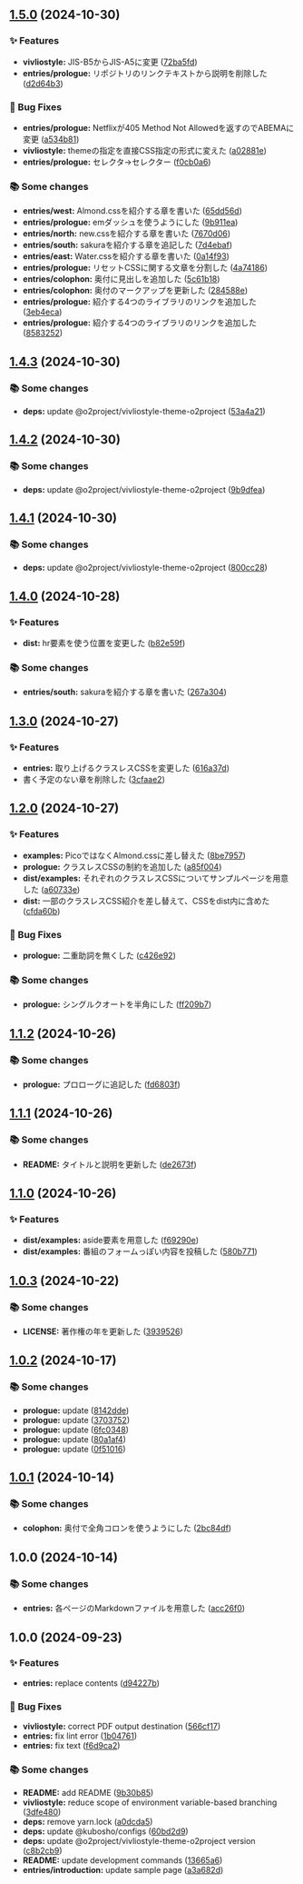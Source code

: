 ## [1.5.0](https://github.com/o2project/tbf17/compare/v1.4.3...v1.5.0) (2024-10-30)

### ✨ Features

* **vivliostyle:** JIS-B5からJIS-A5に変更 ([72ba5fd](https://github.com/o2project/tbf17/commit/72ba5fd51340268ef386eeff870bacddd5a121a4))
* **entries/prologue:** リポジトリのリンクテキストから説明を削除した ([d2d64b3](https://github.com/o2project/tbf17/commit/d2d64b33eb01ca7b6dfb5c8dd48e65cba9b37098))

### 🐛 Bug Fixes

* **entries/prologue:** Netflixが405 Method Not Allowedを返すのでABEMAに変更 ([a534b81](https://github.com/o2project/tbf17/commit/a534b81390a45102a5556b2f5524565071c257cd))
* **vivliostyle:** themeの指定を直接CSS指定の形式に変えた ([a02881e](https://github.com/o2project/tbf17/commit/a02881e6bbf21e8a9e438ca2019eabd953d85425))
* **entries/prologue:** セレクタ→セレクター ([f0cb0a6](https://github.com/o2project/tbf17/commit/f0cb0a603d69eb069dd28456f1651b7d822fd93d))

### 📚 Some changes

* **entries/west:** Almond.cssを紹介する章を書いた ([65dd56d](https://github.com/o2project/tbf17/commit/65dd56d645ce0d2bab07442191530b6e70e51058))
* **entries/prologue:** emダッシュを使うようにした ([9b911ea](https://github.com/o2project/tbf17/commit/9b911ea095684fc9887536f766eea620f7bb7e60))
* **entries/north:** new.cssを紹介する章を書いた ([7670d06](https://github.com/o2project/tbf17/commit/7670d067453330d3eb0472eff710cf0afdb3cc01))
* **entries/south:** sakuraを紹介する章を追記した ([7d4ebaf](https://github.com/o2project/tbf17/commit/7d4ebaf4904e73cfa95c3fa6526ac4d800a22956))
* **entries/east:** Water.cssを紹介する章を書いた ([0a14f93](https://github.com/o2project/tbf17/commit/0a14f933bffbf51539f749ea6a274e9169bf501a))
* **entries/prologue:** リセットCSSに関する文章を分割した ([4a74186](https://github.com/o2project/tbf17/commit/4a741866e9b9f80f7322b7cb60d0058cb479a775))
* **entries/colophon:** 奥付に見出しを追加した ([5c61b18](https://github.com/o2project/tbf17/commit/5c61b18db8133ab8f90358c292c405f5b4076a0a))
* **entries/colophon:** 奥付のマークアップを更新した ([284588e](https://github.com/o2project/tbf17/commit/284588e5f82e89ba6fa2cd8b36d8cc27a5e02d5e))
* **entries/prologue:** 紹介する4つのライブラリのリンクを追加した ([3eb4eca](https://github.com/o2project/tbf17/commit/3eb4ecaa1dfd72d463e04fcdc9e3b379b454cfb8))
* **entries/prologue:** 紹介する4つのライブラリのリンクを追加した ([8583252](https://github.com/o2project/tbf17/commit/8583252133d7848155698b0108b00ef1c1c57b1f))

## [1.4.3](https://github.com/o2project/tbf17/compare/v1.4.2...v1.4.3) (2024-10-30)

### 📚 Some changes

* **deps:** update @o2project/vivliostyle-theme-o2project ([53a4a21](https://github.com/o2project/tbf17/commit/53a4a2104eced2b067b4043ab0537d5c83864c01))

## [1.4.2](https://github.com/o2project/tbf17/compare/v1.4.1...v1.4.2) (2024-10-30)

### 📚 Some changes

* **deps:** update @o2project/vivliostyle-theme-o2project ([9b9dfea](https://github.com/o2project/tbf17/commit/9b9dfea26c64c79ad09fcea0c098c04f02b3aad4))

## [1.4.1](https://github.com/o2project/tbf17/compare/v1.4.0...v1.4.1) (2024-10-30)

### 📚 Some changes

* **deps:** update @o2project/vivliostyle-theme-o2project ([800cc28](https://github.com/o2project/tbf17/commit/800cc28b5e1bb856380d92ce003d0bf32b5fe9bc))

## [1.4.0](https://github.com/o2project/tbf17/compare/v1.3.0...v1.4.0) (2024-10-28)

### ✨ Features

* **dist:** hr要素を使う位置を変更した ([b82e59f](https://github.com/o2project/tbf17/commit/b82e59fc0fdf093ef2f21820d0c06274a146919e))

### 📚 Some changes

* **entries/south:** sakuraを紹介する章を書いた ([267a304](https://github.com/o2project/tbf17/commit/267a30494d3cbb1b22e909a48247a60cbc969431))

## [1.3.0](https://github.com/o2project/tbf17/compare/v1.2.0...v1.3.0) (2024-10-27)

### ✨ Features

* **entries:** 取り上げるクラスレスCSSを変更した ([616a37d](https://github.com/o2project/tbf17/commit/616a37d5e19ee516b3c0211dfbdb913489864810))
* 書く予定のない章を削除した ([3cfaae2](https://github.com/o2project/tbf17/commit/3cfaae2596aa089f660ef7317972ccb1c7f8a080))

## [1.2.0](https://github.com/o2project/tbf17/compare/v1.1.2...v1.2.0) (2024-10-27)

### ✨ Features

* **examples:** PicoではなくAlmond.cssに差し替えた ([8be7957](https://github.com/o2project/tbf17/commit/8be79575727d3086007d5c4a329ff89cd49e2f56))
* **prologue:** クラスレスCSSの制約を追加した ([a85f004](https://github.com/o2project/tbf17/commit/a85f004904b250f56a16558208bcb6a796c543d7))
* **dist/examples:** それぞれのクラスレスCSSについてサンプルページを用意した ([a60733e](https://github.com/o2project/tbf17/commit/a60733e3d5066ce8844912f71819143b70e1e64c))
* **dist:** 一部のクラスレスCSS紹介を差し替えて、CSSをdist内に含めた ([cfda60b](https://github.com/o2project/tbf17/commit/cfda60b20a7268e4864e6aee3ad8798faec34d79))

### 🐛 Bug Fixes

* **prologue:** 二重助詞を無くした ([c426e92](https://github.com/o2project/tbf17/commit/c426e92abb69bee3527ce0ae28ddb769af8d952f))

### 📚 Some changes

* **prologue:** シングルクオートを半角にした ([ff209b7](https://github.com/o2project/tbf17/commit/ff209b7771c312bb1fb365cccea6cd77bee15cf1))

## [1.1.2](https://github.com/o2project/tbf17/compare/v1.1.1...v1.1.2) (2024-10-26)

### 📚 Some changes

* **prologue:** プロローグに追記した ([fd6803f](https://github.com/o2project/tbf17/commit/fd6803fe1e4c860c38268bdb494909a580764da1))

## [1.1.1](https://github.com/o2project/tbf17/compare/v1.1.0...v1.1.1) (2024-10-26)

### 📚 Some changes

* **README:** タイトルと説明を更新した ([de2673f](https://github.com/o2project/tbf17/commit/de2673fc37d7637a11e1151d655940f712fae2ce))

## [1.1.0](https://github.com/o2project/tbf17/compare/v1.0.3...v1.1.0) (2024-10-26)

### ✨ Features

* **dist/examples:** aside要素を用意した ([f69290e](https://github.com/o2project/tbf17/commit/f69290e5c03aa82259e0114a68a7cb6b65ebd018))
* **dist/examples:** 番組のフォームっぽい内容を投稿した ([580b771](https://github.com/o2project/tbf17/commit/580b771558868403c1e720e10dd0c4f308783723))

## [1.0.3](https://github.com/o2project/tbf17/compare/v1.0.2...v1.0.3) (2024-10-22)

### 📚 Some changes

* **LICENSE:** 著作権の年を更新した ([3939526](https://github.com/o2project/tbf17/commit/39395268b500d1b6f88b8ce771f5cae41e71bbfa))

## [1.0.2](https://github.com/o2project/tbf17/compare/v1.0.1...v1.0.2) (2024-10-17)

### 📚 Some changes

* **prologue:** update ([8142dde](https://github.com/o2project/tbf17/commit/8142dde287b800d236ff10544bba60fe18d9fc68))
* **prologue:** update ([3703752](https://github.com/o2project/tbf17/commit/37037528cab17312bf1b0a7ce40a96f803aa4184))
* **prologue:** update ([6fc0348](https://github.com/o2project/tbf17/commit/6fc0348c7667d973a54b26ff28219fb6f4bee128))
* **prologue:** update ([80a1af4](https://github.com/o2project/tbf17/commit/80a1af43c1bd002a42ab3b0266ae16beb8ac2467))
* **prologue:** update ([0f51016](https://github.com/o2project/tbf17/commit/0f51016eba9757ca4c624f85f3dd7897105bcf35))

## [1.0.1](https://github.com/o2project/tbf17/compare/v1.0.0...v1.0.1) (2024-10-14)

### 📚 Some changes

* **colophon:** 奥付で全角コロンを使うようにした ([2bc84df](https://github.com/o2project/tbf17/commit/2bc84df44bd63edf951b56a1755386cbc238a237))

## 1.0.0 (2024-10-14)

### 📚 Some changes

* **entries:** 各ページのMarkdownファイルを用意した ([acc26f0](https://github.com/o2project/tbf17/commit/acc26f0bea0b14a46b9e93f0e228707f0d613630))

## 1.0.0 (2024-09-23)

### ✨ Features

* **entries:** replace contents ([d94227b](https://github.com/o2project/techbook-template/commit/d94227b5632acb796bcd81b2e2babe0b42da8e9d))

### 🐛 Bug Fixes

* **vivliostyle:** correct PDF output destination ([566cf17](https://github.com/o2project/techbook-template/commit/566cf17bb9bac3c6c9310ccc25b2d8c4d4cd3603))
* **entries:** fix lint error ([1b04761](https://github.com/o2project/techbook-template/commit/1b04761b635caf6b1ffe1ef908b5c49d25ce5404))
* **entries:** fix text ([f6d9ca2](https://github.com/o2project/techbook-template/commit/f6d9ca2ac08f6b8225621908a5c3d140b1d3c35d))

### 📚 Some changes

* **README:** add README ([9b30b85](https://github.com/o2project/techbook-template/commit/9b30b85aa75528cc1f626466444eecfff5d711ae))
* **vivliostyle:** reduce scope of environment variable-based branching ([3dfe480](https://github.com/o2project/techbook-template/commit/3dfe48037e7327f08404b1900dc478b58889f656))
* **deps:** remove yarn.lock ([a0dcda5](https://github.com/o2project/techbook-template/commit/a0dcda5733f7f891731f997c6a1ec70b2cbb4b1b))
* **deps:** update @kubosho/configs ([60bd2d9](https://github.com/o2project/techbook-template/commit/60bd2d9d22057c9b10c480587ace36f2e4f63286))
* **deps:** update @o2project/vivliostyle-theme-o2project version ([c8b2cb9](https://github.com/o2project/techbook-template/commit/c8b2cb9258f090c2e2e08701669006ee7de47b46))
* **README:** update development commands ([13665a6](https://github.com/o2project/techbook-template/commit/13665a612ce938c529a40c9a65a63a19fc6afcfb))
* **entries/introduction:** update sample page ([a3a682d](https://github.com/o2project/techbook-template/commit/a3a682de7ae94d319f4156e66d9c73110c62160c))
